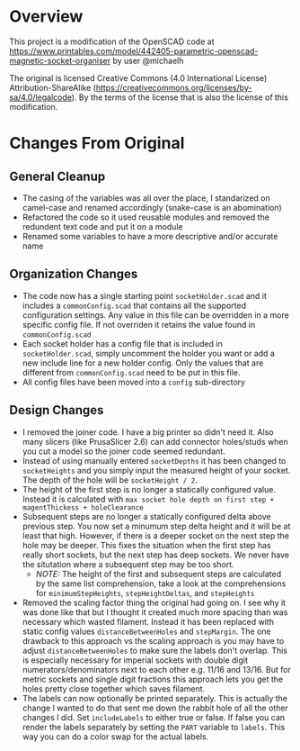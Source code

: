 # Overview

This project is a modification of the OpenSCAD code at https://www.printables.com/model/442405-parametric-openscad-magnetic-socket-organiser by user @michaelh

The original is licensed Creative Commons (4.0 International License) Attribution-ShareAlike (https://creativecommons.org/licenses/by-sa/4.0/legalcode). By the terms of the license that is also the license of this modification.

# Changes From Original

## General Cleanup

* The casing of the variables was all over the place, I standarized on camel-case and renamed accordingly (snake-case is an abomination)
* Refactored the code so it used reusable modules and removed the redundent text code and put it on a module
* Renamed some variables to have a more descriptive and/or accurate name

## Organization Changes

* The code now has a single starting point `socketHolder.scad` and it includes a `commonConfig.scad` that contains all the supported configuration settings. Any value in this file can be overridden in a more specific config file. If not overriden it retains the value found in `commonConfig.scad`
* Each socket holder has a config file that is included in `socketHolder.scad`, simply uncomment the holder you want or add a new include line
for a new holder config. Only the values that are different from `commonConfig.scad` need to be put in this file.
* All config files have been moved into a `config` sub-directory

## Design Changes

* I removed the joiner code. I have a big printer so didn't need it. Also many slicers (like PrusaSlicer 2.6) can add connector holes/studs when you cut a model so the joiner code seemed redundant. 
* Instead of using manually entered `socketDepths` it has been changed to `socketHeights` and you simply input the measured height of your socket. The depth of the hole will be `socketHeight / 2`.
* The height of the first step is no longer a statically configured value. Instead it is calculated with `max socket hole depth on first step + magentThickess + holeClearance`
* Subsequent steps are no longer a statically configured delta above previous step. You now set a minumum step delta height and it will be at least that high. However, if there is a deeper socket on the next step the hole may be deeper. This fixes the situation when the first step has really short sockets, but the next step has deep sockets. We never have the situtation where a subsequent step may be too short.
  * *NOTE:* The height of the first and subsequent steps are calculated by the same list comprehension, take a look at the comprehensions for `minimumStepHeights`, `stepHeightDeltas`, and `stepHeights`
* Removed the scaling factor thing the original had going on. I see why it was done like that but I thought it created much more spacing than
was necessary which wasted filament. Instead it has been replaced with static config values `distanceBetweenHoles` and `stepMargin`. The one drawback to this approach vs the scaling approach is you may have to adjust `distanceBetweenHoles` to make sure the labels don't overlap. This is especially necessary for imperial sockets with double digit numerators/denominators next to each other e.g. 11/16 and 13/16. But for metric sockets and single digit fractions this approach lets you get the holes pretty close together which saves filament.
* The labels can now optionally be printed separately. This is actually the change I wanted to do that sent me down the rabbit hole of all the other changes I did. Set `includeLabels` to either true or false. If false you can render the labels separately by setting the `PART` variable to `labels`. This way you can do a color swap for the actual labels.


